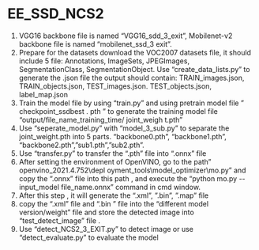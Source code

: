 # EE_SSD_NCS2
1.	VGG16 backbone file is named “VGG16_sdd_3_exit”, Mobilenet-v2 backbone file is named “mobilenet_ssd_3 exit”.
2.	Prepare for the datasets
download the VOC2007 datasets file, it should include 5 file:
Annotations, ImageSets, JPEGImages, SegmentationClass, SegmentationObject.
Use “create_data_lists.py” to generate the .json file
the output should contain: TRAIN_images.json, TRAIN_objects.json, TEST_images.json. TEST_objects.json, label_map.json
3.	Train the model file by using “train.py” and using pretrain model file ” checkpoint_ssdbest . pth ” to generate the training model file “output/file_name_training_time/ joint_weigh t.pth”
4.	Use “seperate_model.py” with “model_3_sub.py” to separate the joint_weight.pth into 5 parts. “backbone0.pth”, “backbone1.pth”, “backbone2.pth”,”sub1.pth”,”sub2.pth”.
5.	Use “transfer.py” to transfer the “.pth” file into “.onnx” file
6.	After setting the environment of OpenVINO, go to the path” openvino_2021.4.752\depl oyment_tools\model_optimizer\mo.py” and copy the “.onnx” file into this path , and execute the “python mo.py --input_model file_name.onnx” command in cmd window. 
7.	After this step , it will generate the “.xml”, ”.bin”, ”.map” file 
8.	copy the “.xml” file and “.bin ” file into the “different model version/weight” file and store the detected image into “test_detect_image” file .
9.	Use “detect_NCS2_3_EXIT.py” to detect image or use “detect_evaluate.py” to evaluate the model


